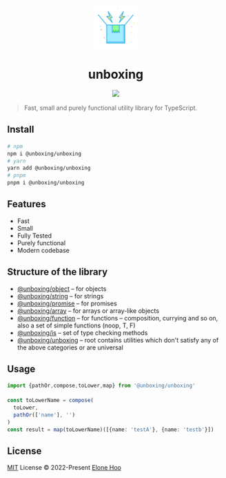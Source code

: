 <div align="center">
  <img src="./public/logo.svg" width="100px" height="100px" />
</div>

<h1 align="center">unboxing</h1>

<p align="center">
  <a href="https://www.npmjs.com/package/@unboxing/unboxing">
    <img src="https://img.shields.io/npm/v/@unboxing/unboxing?color=81A2BE&label=" />
  </a>
</p>

> Fast, small and purely functional utility library for TypeScript.

## Install

```bash
# npm
npm i @unboxing/unboxing
# yarn
yarn add @unboxing/unboxing
# pnpm
pnpm i @unboxing/unboxing
```

## Features
- Fast
- Small
- Fully Tested
- Purely functional
- Modern codebase

## Structure of the library

- [@unboxing/object](https://www.npmjs.com/package/@unboxing/object) – for objects
- [@unboxing/string](https://www.npmjs.com/package/@unboxing/string) – for strings
- [@unboxing/promise](https://www.npmjs.com/package/@unboxing/promise) – for promises
- [@unboxing/array](https://www.npmjs.com/package/@unboxing/array) – for arrays or array-like objects
- [@unboxing/function](https://www.npmjs.com/package/@unboxing/function) – for functions – composition, currying and so on, also a set of simple functions (noop, T, F)
- [@unboxing/is](https://www.npmjs.com/package/@unboxing/is) – set of type checking methods
- [@unboxing/unboxing](https://www.npmjs.com/package/@unboxing/unboxing) – root contains utilities which don't satisfy any of the above categories or are universal

## Usage

```typescript
import {pathOr,compose,toLower,map} from '@unboxing/unboxing'

const toLowerName = compose(
  toLower,
  pathOr(['name'], '')
)
const result = map(toLowerName)([{name: 'testA'}, {name: 'testb'}])
```

## License

[MIT](./LICENSE) License © 2022-Present [Elone Hoo](https://github.com/elonehoo)
